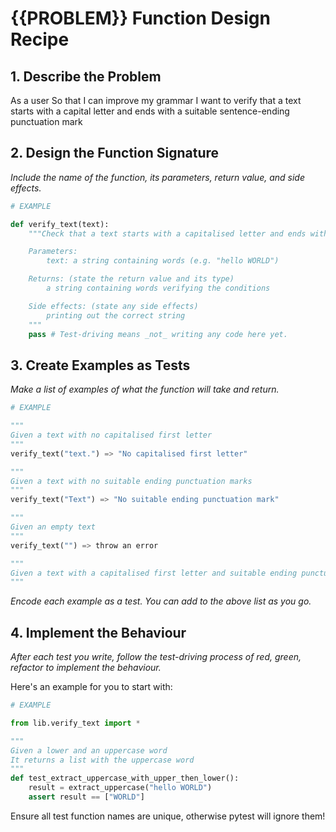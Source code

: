 # {{PROBLEM}} Function Design Recipe

## 1. Describe the Problem

As a user
So that I can improve my grammar
I want to verify that a text starts with a capital letter and ends with a suitable sentence-ending punctuation mark

## 2. Design the Function Signature

_Include the name of the function, its parameters, return value, and side effects._

```python
# EXAMPLE

def verify_text(text):
    """Check that a text starts with a capitalised letter and ends with a sentence ending punctuation mark

    Parameters: 
        text: a string containing words (e.g. "hello WORLD")

    Returns: (state the return value and its type)
        a string containing words verifying the conditions

    Side effects: (state any side effects)
        printing out the correct string
    """
    pass # Test-driving means _not_ writing any code here yet.
```

## 3. Create Examples as Tests

_Make a list of examples of what the function will take and return._

```python
# EXAMPLE

"""
Given a text with no capitalised first letter
"""
verify_text("text.") => "No capitalised first letter"

"""
Given a text with no suitable ending punctuation marks
"""
verify_text("Text") => "No suitable ending punctuation mark"

"""
Given an empty text
"""
verify_text("") => throw an error

"""
Given a text with a capitalised first letter and suitable ending punctuation mark
"""
```

_Encode each example as a test. You can add to the above list as you go._

## 4. Implement the Behaviour

_After each test you write, follow the test-driving process of red, green, refactor to implement the behaviour._

Here's an example for you to start with:

```python
# EXAMPLE

from lib.verify_text import *

"""
Given a lower and an uppercase word
It returns a list with the uppercase word
"""
def test_extract_uppercase_with_upper_then_lower():
    result = extract_uppercase("hello WORLD")
    assert result == ["WORLD"]

```

Ensure all test function names are unique, otherwise pytest will ignore them!

